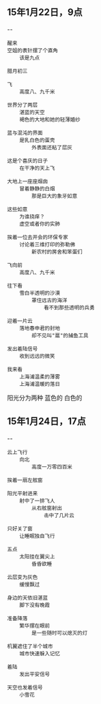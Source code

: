 
## 15年1月22日，9点
--

	醒来
	空姐的表针摆了个直角
		该是九点

	腊月初三
	
	飞
		高度八、九千米
	
	世界分了两层	
		湛蓝的天空		
		褐色的大地和她的轻薄婚纱
	
	蓝与混沌的界面
		是乳白色的蛋壳
			外表面还粘了层灰

	这是个喜庆的日子
		在干净的天上飞
	
	大地上一座座烟囱
		冒着静静的白烟
			那是巨大的象牙如意

	这些如意
		为谁挠痒？
		虚空或者你的实肺

	挨着一位去开会的环保专家
		讨论着三维打印的弥勒佛
			新农村的房舍和笨蛋们

	飞向前
		高度八、九千米
	
	往下看
		雪白半透明的沙漠
			罩住远古的海洋
				看不到那些透明的兵勇

	迎着一片云
		落地春申君的封地
			却不见叫"扈"的捕鱼工具

	发出着陆信号
		收到远远的微笑

	我来看		
		上海浦温柔的薄雾
		上海浦温暖的落日


阳光分为两种
	蓝色的
	白色的

## 15年1月24日，17点
--
	
	云上飞行
		向北
			高度一万零四百米
	
	挨着一扇左舷窗
	
	阳光平射进来
		射中了一排飞人
			从右舷窗射出
				击中了几片云

	只好关了窗
		让睡眠独自飞行
	
	五点
		太阳挂在翼尖上
			昏昏欲睡
	
	云层变为灰色
		缓慢飘过
	
	身边的天依旧湛蓝
		脚下没有晚霞		
	
	准备降落
		繁华摆在眼前
			是一些随时可以熄灭的灯

	机翼遮住了半个城市
		城市快速躲入记忆
	
	着陆
		发出平安信号
	
	天空也发着信号
		小雪花

